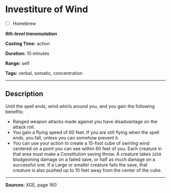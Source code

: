 # Investiture of Wind

- [ ] Homebrew

***6th-level transmutation***

**Casting Time:** action

**Duration:** 10 minutes

**Range:** self

**Tags:** verbal, somatic, concentration

---

## Description
Until the spell ends, wind whirls around you, and you gain the following benefits:
- Ranged weapon attacks made against you have disadvantage on the attack roll.
- You gain a flying speed of 60 feet.
	If you are still flying when the spell ends, you fall, unless you can somehow prevent it.
- You can use your action to create a 15-foot cube of swirling wind centered on a point you can see within 60 feet of you.
	Each creature in that area must make a Constitution saving throw.
	A creature takes `2d10` bludgeoning damage on a failed save, or half as much damage on a successful one.
	If a Large or smaller creature fails the save, that creature is also pushed up to 10 feet away from the center of the cube.

---

**Sources:** XGE, page 160
